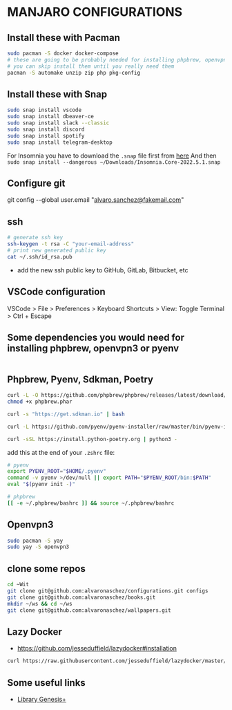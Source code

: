 # MANJARO CONFIGURATIONS

## Install these with Pacman

```zsh
sudo pacman -S docker docker-compose
# these are going to be probably needed for installing phpbrew, openvpn3, pyenv or others
# you can skip install them until you really need them
pacman -S automake unzip zip php pkg-config
```

## Install these with Snap

```bash
sudo snap install vscode
sudo snap install dbeaver-ce
sudo snap install slack --classic
sudo snap install discord
sudo snap install spotify
sudo snap install telegram-desktop
```

For Insomnia you have to download the `.snap` file first from [here](https://insomnia.rest/download)
And then `sudo snap install --dangerous ~/Downloads/Insomnia.Core-2022.5.1.snap`

## Configure git

git config --global user.email "alvaro.sanchez@fakemail.com"

## ssh

```zsh
# generate ssh key
ssh-keygen -t rsa -C "your-email-address"
# print new generated public key
cat ~/.ssh/id_rsa.pub
```

- add the new ssh public key to GitHub, GitLab, Bitbucket, etc

## VSCode configuration

VSCode > File > Preferences > Keyboard Shortcuts > View: Toggle Terminal > Ctrl + Escape

## Some dependencies you would need for installing phpbrew, openvpn3 or pyenv

```zsh

```

## Phpbrew, Pyenv, Sdkman, Poetry

```zsh
curl -L -O https://github.com/phpbrew/phpbrew/releases/latest/download/phpbrew.phar
chmod +x phpbrew.phar

curl -s "https://get.sdkman.io" | bash

curl -L https://github.com/pyenv/pyenv-installer/raw/master/bin/pyenv-installer | bash

curl -sSL https://install.python-poetry.org | python3 - 
```

add this at the end of your `.zshrc` file:

```zsh
# pyenv
export PYENV_ROOT="$HOME/.pyenv"
command -v pyenv >/dev/null || export PATH="$PYENV_ROOT/bin:$PATH"
eval "$(pyenv init -)"

# phpbrew
[[ -e ~/.phpbrew/bashrc ]] && source ~/.phpbrew/bashrc
```

## Openvpn3

```zsh
sudo pacman -S yay
sudo yay -S openvpn3
```

## clone some repos

```bash
cd ~Wit
git clone git@github.com:alvaronaschez/configurations.git configs
git clone git@github.com:alvaronaschez/books.git
mkdir ~/ws && cd ~/ws
git clone git@github.com:alvaronaschez/wallpapers.git
```

## Lazy Docker

- <https://github.com/jesseduffield/lazydocker#installation>

```bash
curl https://raw.githubusercontent.com/jesseduffield/lazydocker/master/scripts/install_update_linux.sh | bash
```

## Some useful links

- [Library Genesis+](https://libgen.gs/)
